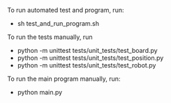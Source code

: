 To run automated test and program, run:
- sh test_and_run_program.sh

To run the tests manually, run 
- python -m unittest tests/unit_tests/test_board.py
- python -m unittest tests/unit_tests/test_position.py
- python -m unittest tests/unit_tests/test_robot.py

To run the main program manually, run:
- python main.py 
